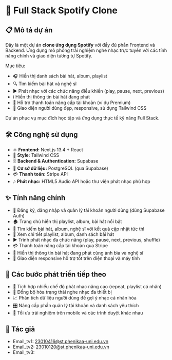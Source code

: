 # 🎵 Full Stack Spotify Clone

## 📋 Mô tả dự án

Đây là một dự án **clone ứng dụng Spotify** với đầy đủ phần Frontend và Backend. Ứng dụng mô phỏng trải nghiệm nghe nhạc trực tuyến với các tính năng chính và giao diện tương tự Spotify.

Mục tiêu:

- 🎧 Hiển thị danh sách bài hát, album, playlist  
- 🔍 Tìm kiếm bài hát và nghệ sĩ  
- ▶️ Phát nhạc với các chức năng điều khiển (play, pause, next, previous)  
- ℹ️ Hiển thị thông tin bài hát đang phát  
- 🛒 Hỗ trợ thanh toán nâng cấp tài khoản (ví dụ Premium)  
- 🎨 Giao diện người dùng đẹp, responsive, sử dụng Tailwind CSS  

Dự án phục vụ mục đích học tập và ứng dụng thực tế kỹ năng Full Stack.

## 🛠 Công nghệ sử dụng

- ⚛️ **Frontend:** Next.js 13.4 + React  
- 🎨 **Style:** Tailwind CSS  
- 🗄 **Backend & Authentication:** Supabase  
- 🐘 **Cơ sở dữ liệu:** PostgreSQL (qua Supabase)  
- 💳 **Thanh toán:** Stripe API  
- 🎶 **Phát nhạc:** HTML5 Audio API hoặc thư viện phát nhạc phù hợp  

## ✨ Tính năng chính

- 🔐 Đăng ký, đăng nhập và quản lý tài khoản người dùng (dùng Supabase Auth)  
- 🏠 Trang chủ hiển thị playlist, album, bài hát nổi bật  
- 🔎 Tìm kiếm bài hát, album, nghệ sĩ với kết quả cập nhật tức thì  
- 📜 Xem chi tiết playlist, album, danh sách bài hát  
- ▶️ Trình phát nhạc đa chức năng (play, pause, next, previous, shuffle)  
- 💳 Thanh toán nâng cấp tài khoản qua Stripe  
- 🎤 Hiển thị thông tin bài hát đang phát cùng ảnh bìa và nghệ sĩ  
- 📱 Giao diện responsive hỗ trợ tốt trên điện thoại và máy tính  

## 🚧 Các bước phát triển tiếp theo

- 🔑 Tích hợp nhiều chế độ phát nhạc nâng cao (repeat, playlist cá nhân)  
- 🔄 Đồng bộ hóa trạng thái nghe nhạc đa thiết bị  
- 📈 Phân tích dữ liệu người dùng để gợi ý nhạc cá nhân hóa  
- 🎛 Nâng cấp phần quản lý tài khoản và danh sách yêu thích  
- 📱 Tối ưu trải nghiệm trên mobile và các trình duyệt khác nhau  

## 👤 Tác giả
- Email_tv1: 23010416@st.phenikaa-uni.edu.vn
- Email_tv2: 23010120@st.phenikaa-uni.edu.vn
- Email_tv3:
